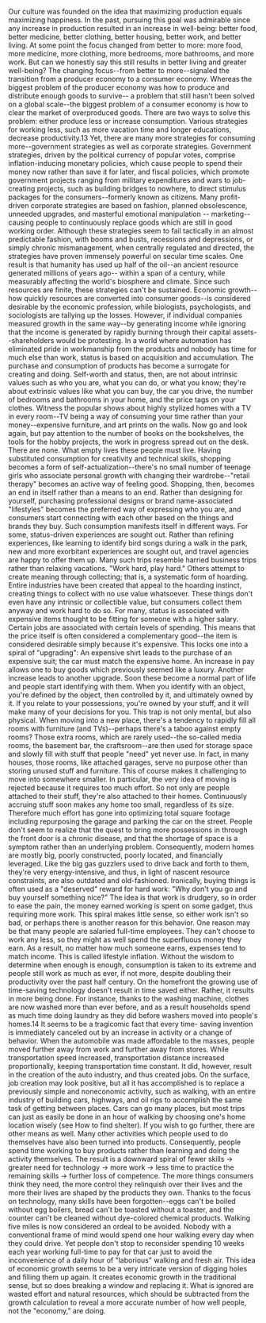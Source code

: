 Our  culture  was  founded  on  the  idea  that  maximizing  production  equals
maximizing happiness. In the past, pursuing this goal was admirable since any
increase in production resulted in an increase in well-being: better food, better
medicine, better clothing, better housing, better work, and better living. At some
point the focus changed from better to more: more food, more medicine, more
clothing, more bedrooms, more bathrooms, and more work. But can we honestly
say this still results in better living and greater well-being?
The  changing  focus--from  better  to  more--signaled  the  transition  from  a
producer economy to a consumer economy. Whereas the biggest problem of the
producer economy was how to produce and distribute enough goods to survive--
a problem that still hasn't been solved on a global scale--the biggest problem of a
consumer economy is how to clear the market of overproduced goods.
There are two ways to solve this problem: either produce less or increase
consumption. Various strategies for working less, such as more vacation time
and  longer  educations,  decrease  productivity.13  Yet,  there  are  many  more
strategies  for  consuming  more--government  strategies  as  well  as  corporate
strategies.
Government  strategies,  driven  by  the  political  currency  of  popular  votes,
comprise  inflation-inducing  monetary  policies,  which  cause  people  to  spend
their money now rather than save it for later, and fiscal policies, which promote
government projects ranging from military expenditures and wars to job-creating
projects, such as building bridges to nowhere, to direct stimulus packages for the
consumers--formerly known as citizens.
Many  profit-driven  corporate  strategies  are  based  on  fashion,  planned
obsolescence,  unneeded  upgrades,  and  masterful  emotional  manipulation  --
marketing--causing people to continuously replace goods which are still in good
working order.
Although  these  strategies  seem  to  fail  tactically  in  an  almost  predictable
fashion, with booms and busts, recessions and depressions, or simply chronic
mismanagement,  when  centrally  regulated  and  directed,  the  strategies  have
proven immensely powerful on secular time scales. One result is that humanity
has used up half of the oil--an ancient resource generated millions of years ago--
within a span of a century, while measurably affecting the world's biosphere and
climate.  Since  such  resources  are  finite,  these  strategies  can't  be  sustained.
Economic growth--how quickly resources are converted into consumer goods--is
considered  desirable  by  the  economic  profession,  while  biologists,
psychologists, and sociologists are tallying up the losses. However, if individual
companies  measured  growth  in  the  same  way--by  generating  income  while
ignoring that the income is generated by rapidly burning through their capital
assets--shareholders  would  be  protesting.  In  a  world  where  automation  has
eliminated  pride  in  workmanship  from  the  products  and  nobody  has  time  for
much  else  than  work,  status  is  based  on  acquisition  and  accumulation.  The
purchase and consumption of products has become a surrogate for creating and
doing. Self-worth and status, then, are not about intrinsic values such as who you
are, what you can do, or what you know; they're about extrinsic values like what
you can buy, the car you drive, the number of bedrooms and bathrooms in your
home,  and  the  price  tags  on  your  clothes.  Witness  the  popular  shows  about
highly stylized homes with a TV in every room--TV being a way of consuming
your  time  rather  than  your  money--expensive  furniture,  and  art  prints  on  the
walls. Now go and look again, but pay attention to the number of books on the
bookshelves, the tools for the hobby projects, the work in progress spread out on
the desk. There are none. What empty lives these people must live.
Having substituted consumption for creativity and technical skills, shopping
becomes a form of self-actualization--there's no small number of teenage girls
who  associate  personal  growth  with  changing  their  wardrobe--"retail therapy"
becomes an active way of feeling good. Shopping, then, becomes an end in itself
rather than a means to an end. Rather than designing for yourself, purchasing
professional designs or brand name-associated "lifestyles" becomes the preferred
way of expressing who you are, and consumers start connecting with each other
based on the things and brands they buy. Such consumption manifests itself in
different ways.
For  some,  status-driven  experiences  are  sought  out.  Rather  than  refining
experiences, like learning to identify bird songs during a walk in the park, new
and more exorbitant experiences are sought out, and travel agencies are happy to
offer  them  up.  Many  such  trips  resemble  harried  business  trips  rather  than
relaxing vacations. "Work hard, play hard."
Others  attempt  to  create  meaning  through  collecting;  that  is,  a  systematic
form of hoarding. Entire industries have been created that appeal to the hoarding
instinct, creating things to collect with no use value whatsoever. These things
don't even have any intrinsic or collectible value, but consumers collect them
anyway and work hard to do so.
For many, status is associated with expensive items thought to be fitting for
someone with a higher salary. Certain jobs are associated with certain levels of
spending. This means that the price itself is often considered a complementary
good--the item is considered desirable simply because it's expensive. This locks
one into a spiral of "upgrading": An expensive shirt leads to the purchase of an
expensive  suit;  the  car  must  match  the  expensive  home.  An  increase  in  pay
allows  one  to  buy  goods  which  previously  seemed  like  a  luxury.  Another
increase leads to another upgrade. Soon these become a normal part of life and
people  start  identifying  with  them.  When  you  identify  with  an  object,  you're
defined by the object, then controlled by it, and ultimately owned by it. If you
relate to your possessions, you're owned by your stuff, and it will make many of
your decisions for you. This trap is not only mental, but also physical.
When moving into a new place, there's a tendency to rapidly fill all rooms
with furniture (and TVs)--perhaps there's a taboo against empty rooms? Those
extra rooms, which are rarely used--the so-called media rooms, the basement bar,
the craftsroom--are then used for storage space and slowly fill with stuff that
people "need" yet never use. In fact, in many houses, those rooms, like attached
garages, serve no purpose other than storing unused stuff and furniture. This of
course makes it challenging to move into somewhere smaller. In particular, the
very idea of moving is rejected because it requires too much effort. So not only
are people attached to their stuff, they're also attached to their homes.
Continuously accruing stuff soon makes any home too small, regardless of
its  size.  Therefore  much  effort  has  gone  into  optimizing  total  square  footage
including repurposing the garage and parking the car on the street. People don't
seem to realize that the quest to bring more possessions in through the front door
is a chronic disease, and that the shortage of space is a symptom rather than an
underlying  problem.  Consequently,  modern  homes  are  mostly  big,  poorly
constructed, poorly located, and financially leveraged. Like the big gas guzzlers
used to drive back and forth to them, they're very energy-intensive, and thus, in
light of nascent resource constraints, are also outdated and old-fashioned.
Ironically, buying things is often used as a "deserved" reward for hard work:
"Why don't you go and buy yourself something nice?" The idea is that work is
drudgery, so in order to ease the pain, the money earned working is spent on
some gadget, thus requiring more work. This spiral makes little sense, so either
work  isn't  so  bad,  or  perhaps  there  is  another  reason  for  this  behavior.  One
reason may be that many people are salaried full-time employees. They can't
choose to work any less, so they might as well spend the superfluous money they
earn.
As a result, no matter how much someone earns, expenses tend to match
income. This is called lifestyle inflation. Without the wisdom to determine when
enough is enough, consumption is taken to its extreme and people still work as
much as ever, if not more, despite doubling their productivity over the past half
century.
On the homefront the growing use of time-saving technology doesn't result
in time saved either. Rather, it results in more being done. For instance, thanks to
the washing machine, clothes are now washed more than ever before, and as a
result households spend as much time doing laundry as they did before washers
moved into people's homes.14 It seems to be a tragicomic fact that every time-
saving  invention  is  immediately  canceled  out  by  an  increase  in  activity  or  a
change of behavior. When the automobile was made affordable to the masses,
people  moved  further  away  from  work  and  further  away  from  stores.  While
transportation speed increased, transportation distance increased proportionally,
keeping transportation time constant. It did, however, result in the creation of the
auto industry, and thus created jobs.
On the surface, job creation may look positive, but all it has accomplished is
to replace a previously simple and noneconomic activity, such as walking, with
an entire industry of building cars, highways, and oil rigs to accomplish the same
task of getting between places. Cars can go many places, but most trips can just
as easily be done in an hour of walking by choosing one's home location wisely
(see How to find shelter). If you wish to go further, there are other means as
well.
Many other activities which people used to do themselves have also been
turned into products. Consequently, people spend time working to buy products
rather than learning and doing the activity themselves. The result is a downward
spiral of fewer skills -> greater need for technology -> more work -> less time
to practice the remaining skills -> further loss of competence. The more things
consumers think they need, the more control they relinquish over their lives and
the more their lives are shaped by the products they own. Thanks to the focus on
technology, many skills have been forgotten--eggs can't be boiled without egg
boilers, bread can't be toasted without a toaster, and the counter can't be cleaned
without dye-colored chemical products. Walking five miles is now considered an
ordeal to be avoided. Nobody with a conventional frame of mind would spend
one  hour  walking  every  day  when  they  could  drive.  Yet  people  don't  stop  to
reconsider spending 10 weeks each year working full-time to pay for that car just
to avoid the inconvenience of a daily hour of "laborious" walking and fresh air.
This idea of economic growth seems to be a very intricate version of digging
holes and filling them up again. It creates economic growth in the traditional
sense,  but  so  does  breaking  a  window  and  replacing  it.  What  is  ignored  are
wasted effort and natural resources, which should be subtracted from the growth
calculation  to  reveal  a  more  accurate  number  of  how  well  people,  not  the
"economy," are doing.
